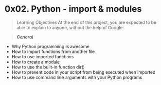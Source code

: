 # 0x02. Python - import & modules

> Learning Objectives
At the end of this project, you are expected to be able to explain to anyone, without the help of Google:

> _**General**_
* Why Python programming is awesome
* How to import functions from another file
* How to use imported functions
* How to create a module
* How to use the built-in function dir()
* How to prevent code in your script from being executed when imported
* How to use command line arguments with your Python programs
